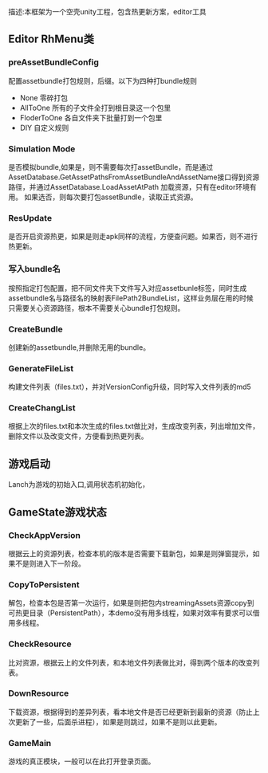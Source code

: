 描述:本框架为一个空壳unity工程，包含热更新方案，editor工具
## Editor RhMenu类
### preAssetBundleConfig
配置assetbundle打包规则，后缀。以下为四种打bundle规则

* None 零碎打包
* AllToOne 所有的子文件全打到根目录这一个包里
* FloderToOne 各自文件夹下批量打到一个包里
* DIY 自定义规则

### Simulation Mode
是否模拟bundle,如果是，则不需要每次打assetBundle，而是通过AssetDatabase.GetAssetPathsFromAssetBundleAndAssetName接口得到资源路径，并通过AssetDatabase.LoadAssetAtPath 加载资源，只有在editor环境有用。
如果选否，则每次要打包assetBundle，读取正式资源。

### ResUpdate
是否开启资源热更，如果是则走apk同样的流程，方便查问题。如果否，则不进行热更新。

### 写入bundle名
按照指定打包配置，把不同文件夹下文件写入对应assetbunle标签，同时生成assetbundle名与路径名的映射表FilePath2BundleList，这样业务层在用的时候只需要关心资源路径，根本不需要关心bundle打包规则。

### CreateBundle
创建新的assetbundle,并删除无用的bundle。

### GenerateFileList
构建文件列表（files.txt），并对VersionConfig升级，同时写入文件列表的md5

### CreateChangList
根据上次的files.txt和本次生成的files.txt做比对，生成改变列表，列出增加文件，删除文件以及改变文件，方便看到热更列表。

## 游戏启动
Lanch为游戏的初始入口,调用状态机初始化，

## GameState游戏状态

### CheckAppVersion
根据云上的资源列表，检查本机的版本是否需要下载新包，如果是则弹窗提示，如果不是则进入下一阶段。

### CopyToPersistent

解包，检查本包是否第一次运行，如果是则把包内streamingAssets资源copy到可热更目录（PersistentPath），本demo没有用多线程，如果对效率有要求可以借用多线程。

### CheckResource

比对资源，根据云上的文件列表，和本地文件列表做比对，得到两个版本的改变列表。

### DownResource

下载资源，根据得到的差异列表，看本地文件是否已经更新到最新的资源（防止上次更新了一些，后面杀进程），如果是则跳过，如果不是则以此更新。

### GameMain

游戏的真正模块，一般可以在此打开登录页面。






















